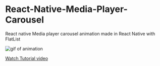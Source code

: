 # React-Native-Media-Player-Carousel
React native Media player carousel animation made in React Native with FlatList

![gif of animation](https://github.com/ShivamJoker/React-Native-Media-Player-Carousel/raw/master/rn%20swipe.gif)

[Watch Tutorial video](https://youtu.be/Lb5lhQ5EB8g)
